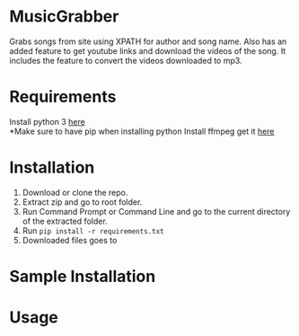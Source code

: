 # MusicGrabber
Grabs songs from site using XPATH for author and song name. Also has an added feature to get youtube links and download the videos of the song. It includes the feature to convert the videos downloaded to mp3.

# Requirements
Install python 3 <a href='https://www.python.org/downloads/'> here</a><br>
*Make sure to have pip when installing python
Install ffmpeg get it <a href='https://ffmpeg.zeranoe.com/builds/'>here</a>

# Installation
1. Download or clone the repo.
2. Extract zip and go to root folder.
3. Run Command Prompt or Command Line and go to the current directory of the extracted folder.
4. Run `pip install -r requirements.txt`
5. Downloaded files goes to 

# Sample Installation

# Usage
